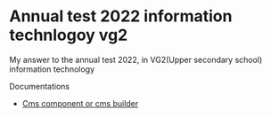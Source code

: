 # Annual test 2022 information technlogoy vg2
 My answer to the annual test 2022, in VG2(Upper secondary school) information technology

Documentations
- [Cms component or cms builder](docs/CmsBuilder.Md)
